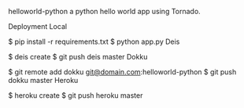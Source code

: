 helloworld-python
a python hello world app using Tornado.

Deployment
Local

$ pip install -r requirements.txt
$ python app.py
Deis

$ deis create
$ git push deis master
Dokku

$ git remote add dokku git@domain.com:helloworld-python
$ git push dokku master
Heroku

$ heroku create
$ git push heroku master
